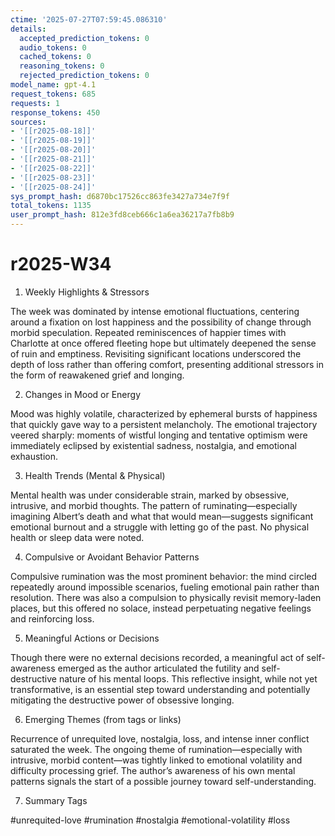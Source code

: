 ```yaml
---
ctime: '2025-07-27T07:59:45.086310'
details:
  accepted_prediction_tokens: 0
  audio_tokens: 0
  cached_tokens: 0
  reasoning_tokens: 0
  rejected_prediction_tokens: 0
model_name: gpt-4.1
request_tokens: 685
requests: 1
response_tokens: 450
sources:
- '[[r2025-08-18]]'
- '[[r2025-08-19]]'
- '[[r2025-08-20]]'
- '[[r2025-08-21]]'
- '[[r2025-08-22]]'
- '[[r2025-08-23]]'
- '[[r2025-08-24]]'
sys_prompt_hash: d6870bc17526cc863fe3427a734e7f9f
total_tokens: 1135
user_prompt_hash: 812e3fd8ceb666c1a6ea36217a7fb8b9
---
```

# r2025-W34

1. Weekly Highlights & Stressors

The week was dominated by intense emotional fluctuations, centering around a fixation on lost happiness and the possibility of change through morbid speculation. Repeated reminiscences of happier times with Charlotte at once offered fleeting hope but ultimately deepened the sense of ruin and emptiness. Revisiting significant locations underscored the depth of loss rather than offering comfort, presenting additional stressors in the form of reawakened grief and longing.

2. Changes in Mood or Energy

Mood was highly volatile, characterized by ephemeral bursts of happiness that quickly gave way to a persistent melancholy. The emotional trajectory veered sharply: moments of wistful longing and tentative optimism were immediately eclipsed by existential sadness, nostalgia, and emotional exhaustion.

3. Health Trends (Mental & Physical)

Mental health was under considerable strain, marked by obsessive, intrusive, and morbid thoughts. The pattern of ruminating—especially imagining Albert’s death and what that would mean—suggests significant emotional burnout and a struggle with letting go of the past. No physical health or sleep data were noted.

4. Compulsive or Avoidant Behavior Patterns

Compulsive rumination was the most prominent behavior: the mind circled repeatedly around impossible scenarios, fueling emotional pain rather than resolution. There was also a compulsion to physically revisit memory-laden places, but this offered no solace, instead perpetuating negative feelings and reinforcing loss.

5. Meaningful Actions or Decisions

Though there were no external decisions recorded, a meaningful act of self-awareness emerged as the author articulated the futility and self-destructive nature of his mental loops. This reflective insight, while not yet transformative, is an essential step toward understanding and potentially mitigating the destructive power of obsessive longing.

6. Emerging Themes (from tags or links)

Recurrence of unrequited love, nostalgia, loss, and intense inner conflict saturated the week. The ongoing theme of rumination—especially with intrusive, morbid content—was tightly linked to emotional volatility and difficulty processing grief. The author’s awareness of his own mental patterns signals the start of a possible journey toward self-understanding.

7. Summary Tags

#unrequited-love #rumination #nostalgia #emotional-volatility #loss